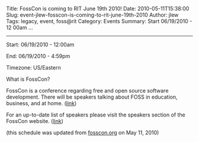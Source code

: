 Title: FossCon is coming to RIT June 19th 2010!
Date: 2010-05-11T15:38:00
Slug: event-jlew-fosscon-is-coming-to-rit-june-19th-2010
Author: jlew
Tags: legacy, event, foss@rit
Category: Events
Summary: Start  06/19/2010 - 12 00am ... 

---
Start: 06/19/2010 - 12:00am

End: 06/19/2010 - 4:59pm

Timezone: US/Eastern

What is FossCon?

FossCon is a conference regarding free and open source software development.
There will be speakers talking about FOSS in education, business, and at home.
([link](http://fosscon.org))

For an up-to-date list of speakers please visit the speakers section of the
FossCon website. ([link](http://fosscon.org/speakers/))

(this schedule was updated from [fosscon.org](http://fosscon.org) on May 11,
2010)

